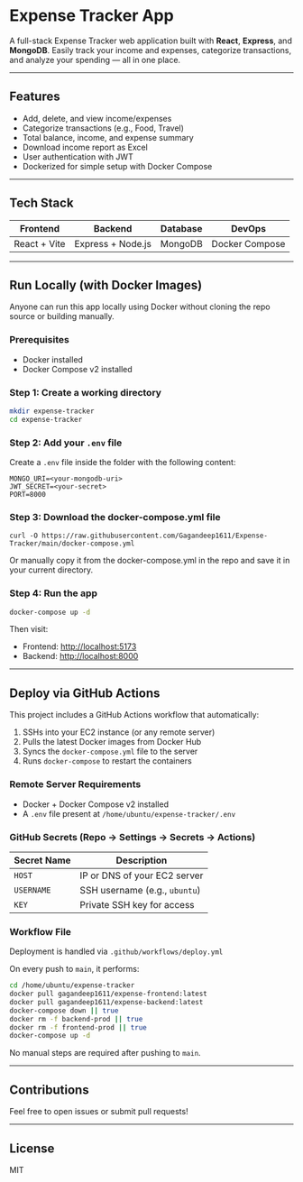# Expense Tracker App

A full-stack Expense Tracker web application built with **React**, **Express**, and **MongoDB**. Easily track your income and expenses, categorize transactions, and analyze your spending — all in one place.

---

## Features

- Add, delete, and view income/expenses  
- Categorize transactions (e.g., Food, Travel)  
- Total balance, income, and expense summary  
- Download income report as Excel  
- User authentication with JWT  
- Dockerized for simple setup with Docker Compose

---

## Tech Stack

| Frontend        | Backend           | Database | DevOps         |
|------------------|--------------------|----------|----------------|
| React + Vite     | Express + Node.js  | MongoDB  | Docker Compose |

---

## Run Locally (with Docker Images)

Anyone can run this app locally using Docker without cloning the repo source or building manually.

### Prerequisites

- Docker installed
- Docker Compose v2 installed

### Step 1: Create a working directory

```bash
mkdir expense-tracker
cd expense-tracker
```

### Step 2: Add your `.env` file

Create a `.env` file inside the folder with the following content:

```env
MONGO_URI=<your-mongodb-uri>
JWT_SECRET=<your-secret>
PORT=8000
```

### Step 3: Download the docker-compose.yml file

```
curl -O https://raw.githubusercontent.com/Gagandeep1611/Expense-Tracker/main/docker-compose.yml
```
Or manually copy it from the docker-compose.yml in the repo and save it in your current directory.

### Step 4: Run the app

```bash
docker-compose up -d
```

Then visit:

- Frontend: [http://localhost:5173](http://localhost:5173)
- Backend: [http://localhost:8000](http://localhost:8000)

---
## Deploy via GitHub Actions

This project includes a GitHub Actions workflow that automatically:

1. SSHs into your EC2 instance (or any remote server)
2. Pulls the latest Docker images from Docker Hub
3. Syncs the `docker-compose.yml` file to the server
4. Runs `docker-compose` to restart the containers

### Remote Server Requirements

- Docker + Docker Compose v2 installed
- A `.env` file present at `/home/ubuntu/expense-tracker/.env`

### GitHub Secrets (Repo → Settings → Secrets → Actions)

| Secret Name | Description                    |
|-------------|--------------------------------|
| `HOST`      | IP or DNS of your EC2 server   |
| `USERNAME`  | SSH username (e.g., `ubuntu`)  |
| `KEY`       | Private SSH key for access     |

### Workflow File

Deployment is handled via `.github/workflows/deploy.yml`

On every push to `main`, it performs:

```bash
cd /home/ubuntu/expense-tracker
docker pull gagandeep1611/expense-frontend:latest
docker pull gagandeep1611/expense-backend:latest
docker-compose down || true
docker rm -f backend-prod || true
docker rm -f frontend-prod || true
docker-compose up -d
```

No manual steps are required after pushing to `main`.

---

## Contributions

Feel free to open issues or submit pull requests!

---

## License

MIT
